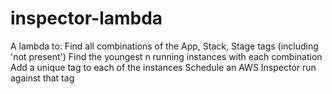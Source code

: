 # inspector-lambda

A lambda to:
  Find all combinations of the App, Stack, Stage tags (including 'not present')
  Find the youngest n running instances with each combination
  Add a unique tag to each of the instances
  Schedule an AWS Inspector run against that tag
